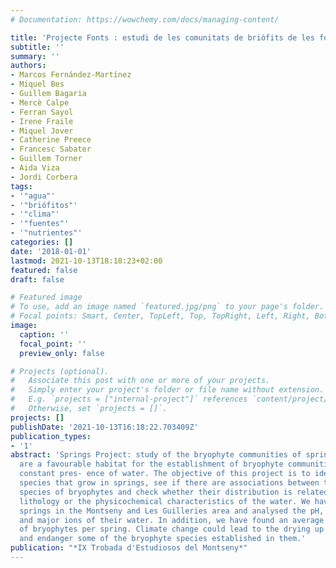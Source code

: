 ```yaml
---
# Documentation: https://wowchemy.com/docs/managing-content/

title: 'Projecte Fonts : estudi de les comunitats de briòfits de les fonts'
subtitle: ''
summary: ''
authors:
- Marcos Fernández-Martínez
- Miquel Bes
- Guillem Bagaria
- Mercè Calpe
- Ferran Sayol
- Irene Fraile
- Miquel Jover
- Catherine Preece
- Francesc Sabater
- Guillem Torner
- Aida Viza
- Jordi Corbera
tags:
- '"agua"'
- '"briófitos"'
- '"clima"'
- '"fuentes"'
- '"nutrientes"'
categories: []
date: '2018-01-01'
lastmod: 2021-10-13T18:18:23+02:00
featured: false
draft: false

# Featured image
# To use, add an image named `featured.jpg/png` to your page's folder.
# Focal points: Smart, Center, TopLeft, Top, TopRight, Left, Right, BottomLeft, Bottom, BottomRight.
image:
  caption: ''
  focal_point: ''
  preview_only: false

# Projects (optional).
#   Associate this post with one or more of your projects.
#   Simply enter your project's folder or file name without extension.
#   E.g. `projects = ["internal-project"]` references `content/project/deep-learning/index.md`.
#   Otherwise, set `projects = []`.
projects: []
publishDate: '2021-10-13T16:18:22.703409Z'
publication_types:
- '1'
abstract: 'Springs Project: study of the bryophyte communities of springs Springs
  are a favourable habitat for the establishment of bryophyte communities due to the
  constant pres- ence of water. The objective of this project is to identify the bryophyte
  species that grow in springs, see if there are associations between the different
  species of bryophytes and check whether their distribution is related to the climate,
  lithology or the physicochemical characteristics of the water. We have sampled 109
  springs in the Montseny and Les Guilleries area and analysed the pH, conductivity
  and major ions of their water. In addition, we have found an average of 2.6 species
  of bryophytes per spring. Climate change could lead to the drying up of springs
  and endanger some of the bryophyte species established in them.'
publication: "*IX Trobada d'Estudiosos del Montseny*"
---
```

